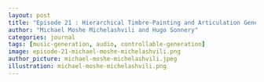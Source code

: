 ```yaml
---
layout: post
title: "Episode 21 : Hierarchical Timbre-Painting and Articulation Generation"
author: "Michael Moshe Michelashvili and Hugo Sonnery"
categories: journal
tags: [music-generation, audio, controllable-generation]
image: episode-21-michael-moshe-michelashvili.png
author_picture: michael-moshe-michelashvili.jpeg
illustration: michael-moshe-michelashvili.png
---
```


